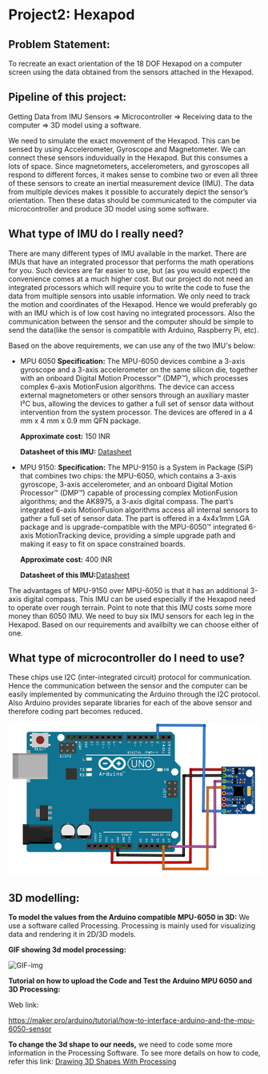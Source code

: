 # Project2: Hexapod
## Problem Statement:
To recreate an exact orientation of the 18 DOF Hexapod on a computer screen using the data obtained from the sensors attached in the Hexapod.

## Pipeline of this project:

Getting Data from IMU Sensors => Microcontroller => Receiving data to the computer => 3D model using a software.

We need to simulate the exact movement of the Hexapod. This can be sensed by using Accelerometer, Gyroscope and Magnetometer. We can connect these sensors induvidually in the Hexapod. But this consumes a lots of space. Since magnetometers, accelerometers, and gyroscopes all respond to different forces, it makes sense to combine two or even all three of these sensors to create an inertial measurement device (IMU). The data from multiple devices makes it possible to accurately depict the sensor’s orientation. Then these datas should be communicated to the computer via microcontroller and produce 3D model using some software.

## What type of IMU do I really need?

There are many different types of IMU available in the market. There are IMUs that have an integrated processor that performs the math operations for you. Such devices are far easier to use, but (as you would expect) the convenience comes at a much higher cost. But our project do not need an integrated processors which will require you to write the code to fuse the data from multiple sensors into usable information. We only need to track the motion and coordinates of the Hexapod. Hence we would preferably go with an IMU which is of low cost having no integrated processors. Also the communication between the sensor and the computer should be simple to send the data(like the sensor is compatible with Arduino, Raspberry Pi, etc).

Based on the above requirements, we can use any of the two IMU's below:

- MPU 6050
__Specification:__
The MPU-6050 devices combine a 3-axis gyroscope and a 3-axis accelerometer on the same silicon die, together with an onboard Digital Motion Processor™ (DMP™), which processes complex 6-axis MotionFusion algorithms. The device can access external magnetometers or other sensors through an auxiliary master I²C bus, allowing the devices to gather a full set of sensor data without intervention from the system processor. The devices are offered in a 4 mm x 4 mm x 0.9 mm QFN package.


   __Approximate cost:__ 150 INR


   __Datasheet of this IMU:__ [Datasheet](https://invensense.tdk.com/wp-content/uploads/2015/02/MPU-6000-Datasheet1.pdf)
        


- MPU 9150:
__Specification:__
The MPU-9150 is a System in Package (SiP) that combines two chips: the MPU-6050, which contains a 3-axis gyroscope, 3-axis accelerometer, and an onboard Digital Motion Processor™ (DMP™) capable of processing complex MotionFusion algorithms; and the AK8975, a 3-axis digital compass. The part’s integrated 6-axis MotionFusion algorithms access all internal sensors to gather a full set of sensor data. The part is offered in a 4x4x1mm LGA package and is upgrade-compatible with the MPU-6050™ integrated 6-axis MotionTracking device, providing a simple upgrade path and making it easy to fit on space constrained boards.

   __Approximate cost:__ 400 INR


   __Datasheet of this IMU:__[Datasheet](https://invensense.tdk.com/wp-content/uploads/2015/02/MPU-9150-Datasheet.pdf
)



The advantages of MPU-9150 over MPU-6050 is that it has an additional 3-axis digital compass. This IMU can be used especially if the Hexapod need to operate over rough terrain. Point to note that this IMU costs some more money than 6050 IMU.
We need to buy six IMU sensors for each leg in the Hexapod. Based on our requirements and availbilty we can choose either of one.

## What type of microcontroller do I need to use?

 These chips use I2C (inter-integrated circuit) protocol for communication. Hence the communication between the sensor and the computer can be easily implemented by communicating the Arduino through the I2C protocol. Also Arduino provides separate libraries for each of the above sensor and therefore coding part becomes reduced.

![Arduino MPU 6050 connections](https://github.com/BalaDhinesh/ElectronicsClub-MiniTask3/blob/master/Project2/Arduino%20MPU6050%20connections.png)


## 3D modelling:

__To model the values from the Arduino compatible MPU-6050 in 3D:__
We use a software called Processing. Processing is mainly used for visualizing data and rendering it in 2D/3D models.


__GIF showing 3d model processing:__


![GIF-img](https://media.giphy.com/media/kbbeWC23w4sPW4oHrU/giphy.gif)



__Tutorial on how to upload the Code and Test the Arduino MPU 6050 and 3D Processing:__

Web link:

https://maker.pro/arduino/tutorial/how-to-interface-arduino-and-the-mpu-6050-sensor


__To change the 3d shape to our needs,__ we need to code some more information in the Processing Software. To see more details on how to code, refer this link:
[Drawing 3D Shapes With Processing](https://vormplus.be/full-articles/drawing-3d-shapes-with-processing)


